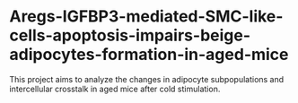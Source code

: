 # Aregs-IGFBP3-mediated-SMC-like-cells-apoptosis-impairs-beige-adipocytes-formation-in-aged-mice
This project aims to analyze the changes in adipocyte subpopulations and intercellular crosstalk in aged mice after cold stimulation.
